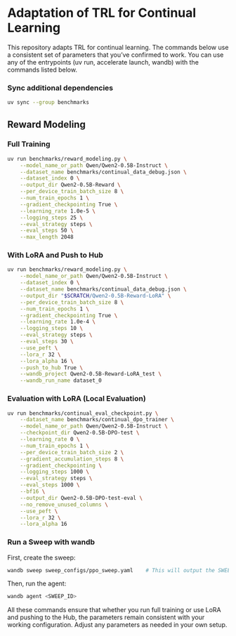 # Adaptation of TRL for Continual Learning

This repository adapts TRL for continual learning. The commands below use a consistent set of parameters that you’ve confirmed to work. You can use any of the entrypoints (uv run, accelerate launch, wandb) with the commands listed below.

### Sync additional dependencies

```sh
uv sync --group benchmarks
```

## Reward Modeling

### Full Training

```sh
uv run benchmarks/reward_modeling.py \
    --model_name_or_path Qwen/Qwen2-0.5B-Instruct \
    --dataset_name benchmarks/continual_data_debug.json \
    --dataset_index 0 \
    --output_dir Qwen2-0.5B-Reward \
    --per_device_train_batch_size 8 \
    --num_train_epochs 1 \
    --gradient_checkpointing True \
    --learning_rate 1.0e-5 \
    --logging_steps 25 \
    --eval_strategy steps \
    --eval_steps 50 \
    --max_length 2048
```

### With LoRA and Push to Hub

```sh
uv run benchmarks/reward_modeling.py \
    --model_name_or_path Qwen/Qwen2-0.5B-Instruct \
    --dataset_index 0 \
    --dataset_name benchmarks/continual_data_debug.json \
    --output_dir "$SCRATCH/Qwen2-0.5B-Reward-LoRA" \
    --per_device_train_batch_size 8 \
    --num_train_epochs 1 \
    --gradient_checkpointing True \
    --learning_rate 1.0e-4 \
    --logging_steps 10 \
    --eval_strategy steps \
    --eval_steps 30 \
    --use_peft \
    --lora_r 32 \
    --lora_alpha 16 \
    --push_to_hub True \
    --wandb_project Qwen2-0.5B-Reward-LoRA_test \
    --wandb_run_name dataset_0
```

### Evaluation with LoRA (Local Evaluation)

```sh
uv run benchmarks/continual_eval_checkpoint.py \
    --dataset_name benchmarks/continual_dpo_trainer \
    --model_name_or_path Qwen/Qwen2-0.5B-Instruct \
    --checkpoint_dir Qwen2-0.5B-DPO-test \
    --learning_rate 0 \
    --num_train_epochs 1 \
    --per_device_train_batch_size 2 \
    --gradient_accumulation_steps 8 \
    --gradient_checkpointing \
    --logging_steps 1000 \
    --eval_strategy steps \
    --eval_steps 1000 \
    --bf16 \
    --output_dir Qwen2-0.5B-DPO-test-eval \
    --no_remove_unused_columns \
    --use_peft \
    --lora_r 32 \
    --lora_alpha 16
```

### Run a Sweep with wandb

First, create the sweep:

```sh
wandb sweep sweep_configs/ppo_sweep.yaml    # This will output the SWEEP_ID
```

Then, run the agent:

```sh
wandb agent <SWEEP_ID>
```

All these commands ensure that whether you run full training or use LoRA and pushing to the Hub, the parameters remain consistent with your working configuration. Adjust any parameters as needed in your own setup.
